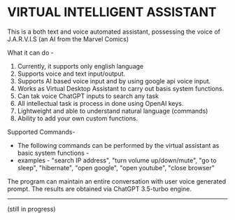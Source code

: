 # VIRTUAL INTELLIGENT ASSISTANT 

This is a both text and voice automated assistant, possessing the voice of J.A.R.V.I.S (an AI from the Marvel Comics)

What it can do -
1. Currently, it supports only english language
2. Supports voice and text input/output.
3. Supports AI based voice input and by using google api voice input.
4. Works as Virtual Desktop Assistant to carry out basis system functions.
5. Can tak voice ChatGPT inputs to search any task
6. All intellectual task is process in done using OpenAI keys.
7. Lightweight and able to understand natural language (commands)
8. Ability to add your own custom functions.

Supported Commands-
- The following commands can be performed by the virtual assistant as basic system functions -
- examples - "search IP address", "turn volume up/down/mute", "go to sleep", "hibernate", "open google", "open youtube", "close browser"

The program can maintain an entire conversation with user voice generated prompt. The results are obtained via ChatGPT 3.5-turbo engine.

----------------------------------------------------------------------------------------------------------------------------------------------------------------------


(still in progress)
